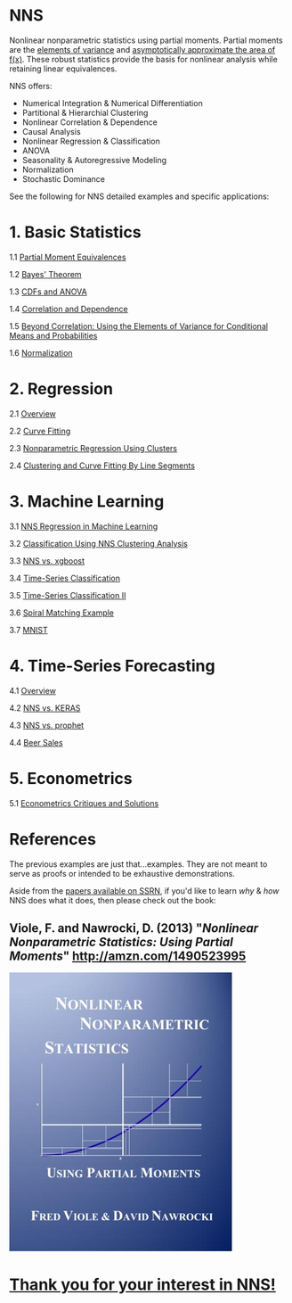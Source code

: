 # NNS
Nonlinear nonparametric statistics using partial moments.  Partial moments are the [elements of variance](https://www.linkedin.com/pulse/elements-variance-fred-viole) and [asymptotically approximate the area of f(x)](https://ssrn.com/abstract=2186471).  These robust statistics provide the basis for nonlinear analysis while retaining linear equivalences.

NNS offers: 
  - Numerical Integration & Numerical Differentiation
  - Partitional & Hierarchial Clustering
  - Nonlinear Correlation & Dependence
  - Causal Analysis
  - Nonlinear Regression & Classification
  - ANOVA
  - Seasonality & Autoregressive Modeling
  - Normalization 
  - Stochastic Dominance

See the following for NNS detailed examples and specific applications:

# 1. Basic Statistics

   1.1 [Partial Moment Equivalences](https://github.com/OVVO-Financial/NNS/blob/NNS-Beta-Version/examples/Partial%20Moments%20Equivalences.md)
   
   1.2 [Bayes' Theorem](https://github.com/OVVO-Financial/NNS/blob/NNS-Beta-Version/examples/Bayes'%20Theorem%20From%20Partial%20Moments.pdf)

   1.3 [CDFs and ANOVA](https://github.com/OVVO-Financial/NNS/blob/NNS-Beta-Version/examples/CDFs%20and%20ANOVA.pdf)

   1.4 [Correlation and Dependence](https://github.com/OVVO-Financial/NNS/blob/NNS-Beta-Version/examples/Correlation%20and%20Dependence.pdf)
   
   1.5 [Beyond Correlation: Using the Elements of Variance for Conditional Means and Probabilities](https://ssrn.com/abstract=2745308)

   1.6 [Normalization](https://github.com/OVVO-Financial/NNS/blob/NNS-Beta-Version/examples/Normalization.pdf)


# 2. Regression
   
   2.1 [Overview](https://ssrn.com/abstract=3389938)
   
   2.2 [Curve Fitting](https://htmlpreview.github.io/?https://github.com/OVVO-Financial/NNS/blob/NNS-Beta-Version/examples/Curve_Fitting.html)
   
   2.3 [Nonparametric Regression Using Clusters](http://rdcu.be/tz0J)
   
   2.4 [Clustering and Curve Fitting By Line Segments](https://ssrn.com/abstract=2861339)

   

# 3. Machine Learning

   3.1 [NNS Regression in Machine Learning](https://github.com/OVVO-Financial/NNS/blob/NNS-Beta-Version/examples/Machine_Learning.pdf)

   3.2 [Classification Using NNS Clustering Analysis](https://github.com/OVVO-Financial/NNS/blob/NNS-Beta-Version/examples/Classification%20Using%20NNS%20Clustering%20Analysis.pdf)
   
   3.3 [NNS vs. xgboost](https://htmlpreview.github.io/?https://github.com/OVVO-Financial/NNS/blob/NNS-Beta-Version/examples/xgboost_example.html)
   
   3.4 [Time-Series Classification](https://htmlpreview.github.io/?https://github.com/OVVO-Financial/NNS/blob/NNS-Beta-Version/examples/Time_Series_Classification.html)
   
   3.5 [Time-Series Classification II](https://github.com/OVVO-Financial/NNS/blob/NNS-Beta-Version/examples/Time_Series_Classification_Expanded.html)

   3.6 [Spiral Matching Example](https://github.com/OVVO-Financial/NNS/blob/NNS-Beta-Version/examples/Sprial%20Matching%20Example.pdf)
   
   3.7 [MNIST](https://github.com/OVVO-Financial/NNS/blob/NNS-Beta-Version/examples/NNS%20vs%20KNN%20MNIST%20dataset.pdf)


# 4. Time-Series Forecasting

   4.1 [Overview](https://ssrn.com/abstract=3382300)
   
   4.2 [NNS vs. KERAS](https://htmlpreview.github.io/?https://github.com/OVVO-Financial/NNS/blob/NNS-Beta-Version/examples/Sunspots_example.html)

   4.3 [NNS vs. prophet](https://htmlpreview.github.io/?https://github.com/OVVO-Financial/NNS/blob/NNS-Beta-Version/examples/prophet_NNS_comparison.html)
   
   4.4 [Beer Sales](https://github.com/OVVO-Financial/NNS/blob/NNS-Beta-Version/examples/Beer_Sales.pdf)


# 5. Econometrics

   5.1 [Econometrics Critiques and Solutions](https://htmlpreview.github.io/?https://github.com/OVVO-Financial/NNS/blob/NNS-Beta-Version/examples/7_Econometic_Reasons.html)
   
   
   

# References

The previous examples are just that...examples.  They are not meant to serve as proofs or intended to be exhaustive demonstrations.

Aside from the [papers available on SSRN](https://papers.ssrn.com/sol3/cf_dev/AbsByAuth.cfm?per_id=1421356), if you'd like to learn *why* & *how* NNS does what it does, then please check out the book:

## Viole, F. and Nawrocki, D. (2013) "*Nonlinear Nonparametric Statistics: Using Partial Moments*" <http://amzn.com/1490523995>


<a href="http://amzn.com/1490523995" rel="NNS Book"> ![NNS](https://github.com/OVVO-Financial/NNS/blob/NNS-Beta-Version/examples/NNS%20Cover.jpg)


# Thank you for your interest in NNS! 
